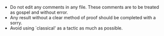 - Do not edit any comments in any file. These comments are to be treated as gospel and without error. 
- Any result without a clear method of proof should be completed with a sorry.
- Avoid using `classical' as a tactic as much as possible.